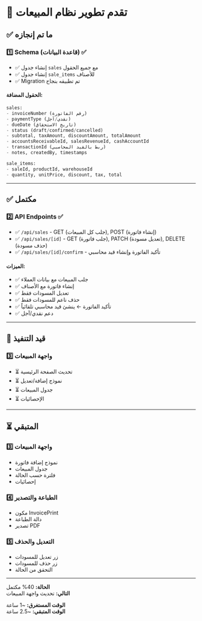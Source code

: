 # 🚀 تقدم تطوير نظام المبيعات

## ✅ ما تم إنجازه

### 1️⃣ Schema (قاعدة البيانات) ✅
- ✅ إنشاء جدول `sales` مع جميع الحقول
- ✅ إنشاء جدول `sale_items` للأصناف
- ✅ Migration تم تطبيقه بنجاح

#### الحقول المضافة:
```sql
sales:
- invoiceNumber (رقم الفاتورة)
- paymentType (نقدي/آجل)
- dueDate (تاريخ الاستحقاق)
- status (draft/confirmed/cancelled)
- subtotal, taxAmount, discountAmount, totalAmount
- accountsReceivableId, salesRevenueId, cashAccountId
- transactionId (ربط بالقيد المحاسبي)
- notes, createdBy, timestamps

sale_items:
- saleId, productId, warehouseId
- quantity, unitPrice, discount, tax, total
```

---

## ✅ مكتمل

### 2️⃣ API Endpoints ✅
- ✅ `/api/sales` - GET (جلب كل المبيعات), POST (إنشاء فاتورة)
- ✅ `/api/sales/[id]` - GET (جلب فاتورة), PATCH (تعديل مسودة), DELETE (حذف مسودة)
- ✅ `/api/sales/[id]/confirm` - تأكيد الفاتورة وإنشاء قيد محاسبي

#### الميزات:
- ✅ جلب المبيعات مع بيانات العملاء
- ✅ إنشاء فاتورة مع الأصناف
- ✅ تعديل المسودات فقط
- ✅ حذف ناعم للمسودات فقط
- ✅ تأكيد الفاتورة ← ينشئ قيد محاسبي تلقائياً
- ✅ دعم نقدي/آجل

---

## 🔄 قيد التنفيذ

### 3️⃣ واجهة المبيعات
- ⏳ تحديث الصفحة الرئيسية
- ⏳ نموذج إضافة/تعديل
- ⏳ جدول المبيعات
- ⏳ الإحصائيات

---

## ⏳ المتبقي

### 3️⃣ واجهة المبيعات
- نموذج إضافة فاتورة
- جدول المبيعات
- فلترة حسب الحالة
- إحصائيات

### 4️⃣ الطباعة والتصدير
- مكون InvoicePrint
- دالة الطباعة
- تصدير PDF

### 5️⃣ التعديل والحذف
- زر تعديل للمسودات
- زر حذف للمسودات
- التحقق من الحالة

---

**الحالة:** 40% مكتمل  
**التالي:** تحديث واجهة المبيعات

**الوقت المستغرق:** ~1 ساعة  
**الوقت المتبقي:** ~2.5 ساعة
